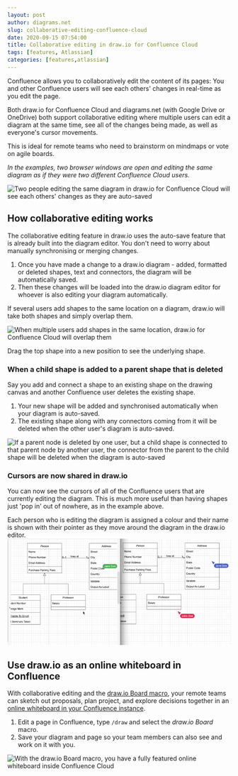 ```yaml
---
layout: post
author: diagrams.net
slug: collaborative-editing-confluence-cloud
date: 2020-09-15 07:54:00
title: Collaborative editing in draw.io for Confluence Cloud
tags: [features, Atlassian]
categories: [features,atlassian]
---
```


Confluence allows you to collaboratively edit the content of its pages: You and other Confluence users will see each others' changes in real-time as you edit the page.

Both draw.io for Confluence Cloud and diagrams.net (with Google Drive or OneDrive) both support collaborative editing where multiple users can edit a diagram at the same time, see all of the changes being made, as well as everyone's cursor movements.

This is ideal for remote teams who need to brainstorm on mindmaps or vote on agile boards.

_In the examples, two browser windows are open and editing the same diagram as if they were two different Confluence Cloud users._

<img src="/assets/img/blog/confluence-cloud-collaborative-editing.gif" style="max-width:100%;height:auto;" alt="Two people editing the same diagram in draw.io for Confluence Cloud will see each others' changes as they are auto-saved">

## How collaborative editing works

The collaborative editing feature in draw.io uses the auto-save feature that is already built into the diagram editor. You don't need to worry about manually synchronising or merging changes.

1. Once you have made a change to a draw.io diagram - added, formatted or deleted shapes, text and connectors, the diagram will be automatically saved.
2. Then these changes will be loaded into the draw.io diagram editor for whoever is also editing your diagram automatically.

If several users add shapes to the same location on a diagram, draw.io will take both shapes and simply overlap them.

<img src="/assets/img/blog/confluence-cloud-collaborative-editing-overlap.gif" style="max-width:100%;height:auto;" alt="When multiple users add shapes in the same location, draw.io for Confluence Cloud will overlap them">

Drag the top shape into a new position to see the underlying shape.


### When a child shape is added to a parent shape that is deleted

Say you add and connect a shape to an existing shape on the drawing canvas and another Confluence user deletes the existing shape.

1. Your new shape will be added and synchronised automatically when your diagram is auto-saved.
2. The existing shape along with any connectors coming from it will be deleted when the other user's diagram is auto-saved.

<img src="/assets/img/blog/confluence-cloud-collaborative-editing-delete.gif" style="max-width:100%;height:auto;" alt="If a parent node is deleted by one user, but a child shape is connected to that parent node by another user, the connector from the parent to the child shape will be deleted when the diagram is auto-saved">

### Cursors are now shared in draw.io

You can now see the cursors of all of the Confluence users that are currently editing the diagram. This is much more useful than having shapes just 'pop in' out of nowhere, as in the example above.

Each person who is editing the diagram is assigned a colour and their name is shown with their pointer as they move around the diagram in the draw.io editor.
<br /><img src="/assets/img/blog/remote-cursors.gif" style="max-width:100%;height:auto;" alt="Share your mouse cursor with others who are editing the same diagram file stored in OneDrive or Google Drive">

## Use draw.io as an online whiteboard in Confluence

With collaborative editing and the [draw.io Board macro](/blog/drawio-board-macro.html), your remote teams can sketch out proposals, plan project, and explore decisions together in an [online whiteboard in your Confluence instance](/blog/online-whiteboard-confluence.html). 

1. Edit a page in Confluence, type ``/draw`` and select the _draw.io Board_ macro. 
2. Save your diagram and page so your team members can also see and work on it with you.

<img src="/assets/img/blog/confluence-online-whiteboard-drawio.png" style="width=100%;max-width:600px;height:auto;" alt="With the draw.io Board macro, you have a fully featured online whiteboard inside Confluence Cloud">